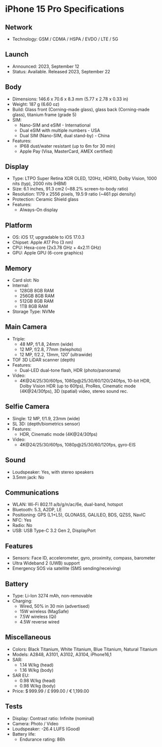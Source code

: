 # iPhone 15 Pro Specifications

## Network
- Technology: GSM / CDMA / HSPA / EVDO / LTE / 5G

## Launch
- Announced: 2023, September 12
- Status: Available. Released 2023, September 22

## Body
- Dimensions: 146.6 x 70.6 x 8.3 mm (5.77 x 2.78 x 0.33 in)
- Weight: 187 g (6.60 oz)
- Build: Glass front (Corning-made glass), glass back (Corning-made glass), titanium frame (grade 5)
- SIM: 
  - Nano-SIM and eSIM - International
  - Dual eSIM with multiple numbers - USA
  - Dual SIM (Nano-SIM, dual stand-by) - China
- Features: 
  - IP68 dust/water resistant (up to 6m for 30 min)
  - Apple Pay (Visa, MasterCard, AMEX certified)

## Display
- Type: LTPO Super Retina XDR OLED, 120Hz, HDR10, Dolby Vision, 1000 nits (typ), 2000 nits (HBM)
- Size: 6.1 inches, 91.3 cm2 (~88.2% screen-to-body ratio)
- Resolution: 1179 x 2556 pixels, 19.5:9 ratio (~461 ppi density)
- Protection: Ceramic Shield glass
- Features: 
  - Always-On display

## Platform
- OS: iOS 17, upgradable to iOS 17.0.3
- Chipset: Apple A17 Pro (3 nm)
- CPU: Hexa-core (2x3.78 GHz + 4x2.11 GHz)
- GPU: Apple GPU (6-core graphics)

## Memory
- Card slot: No
- Internal: 
  - 128GB 8GB RAM
  - 256GB 8GB RAM
  - 512GB 8GB RAM
  - 1TB 8GB RAM
- Storage Type: NVMe

## Main Camera
- Triple: 
  - 48 MP, f/1.8, 24mm (wide)
  - 12 MP, f/2.8, 77mm (telephoto)
  - 12 MP, f/2.2, 13mm, 120˚ (ultrawide)
- TOF 3D LiDAR scanner (depth)
- Features: 
  - Dual-LED dual-tone flash, HDR (photo/panorama)
- Video: 
  - 4K@24/25/30/60fps, 1080p@25/30/60/120/240fps, 10-bit HDR, Dolby Vision HDR (up to 60fps), ProRes, Cinematic mode (4K@24/30fps), 3D (spatial) video, stereo sound rec.

## Selfie Camera
- Single: 12 MP, f/1.9, 23mm (wide)
- SL 3D: (depth/biometrics sensor)
- Features: 
  - HDR, Cinematic mode (4K@24/30fps)
- Video: 
  - 4K@24/25/30/60fps, 1080p@25/30/60/120fps, gyro-EIS

## Sound
- Loudspeaker: Yes, with stereo speakers
- 3.5mm jack: No

## Communications
- WLAN: Wi-Fi 802.11 a/b/g/n/ac/6e, dual-band, hotspot
- Bluetooth: 5.3, A2DP, LE
- Positioning: GPS (L1+L5), GLONASS, GALILEO, BDS, QZSS, NavIC
- NFC: Yes
- Radio: No
- USB: USB Type-C 3.2 Gen 2, DisplayPort

## Features
- Sensors: Face ID, accelerometer, gyro, proximity, compass, barometer
- Ultra Wideband 2 (UWB) support
- Emergency SOS via satellite (SMS sending/receiving)

## Battery
- Type: Li-Ion 3274 mAh, non-removable
- Charging: 
  - Wired, 50% in 30 min (advertised)
  - 15W wireless (MagSafe)
  - 7.5W wireless (Qi)
  - 4.5W reverse wired

## Miscellaneous
- Colors: Black Titanium, White Titanium, Blue Titanium, Natural Titanium
- Models: A2848, A3101, A3102, A3104, iPhone16,1
- SAR: 
  - 1.14 W/kg (head)
  - 1.16 W/kg (body)
- SAR EU: 
  - 0.98 W/kg (head)
  - 0.98 W/kg (body)
- Price: $ 999.99 / £ 999.00 / € 1,199.00

## Tests
- Display: Contrast ratio: Infinite (nominal)
- Camera: Photo / Video
- Loudspeaker: -26.4 LUFS (Good)
- Battery life: 
  - Endurance rating: 86h
